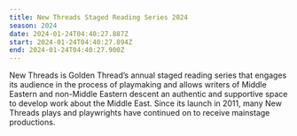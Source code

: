 ```yaml
---
title: New Threads Staged Reading Series 2024
season: 2024
date: 2024-01-24T04:40:27.887Z
start: 2024-01-24T04:40:27.894Z
end: 2024-01-24T04:40:27.900Z
---
```

New Threads is Golden Thread’s annual staged reading series that engages its audience in the process of playmaking and allows writers of Middle Eastern and non-Middle Eastern descent an authentic and supportive space to develop work about the Middle East. Since its launch in 2011, many New Threads plays and playwrights have continued on to receive mainstage productions.
